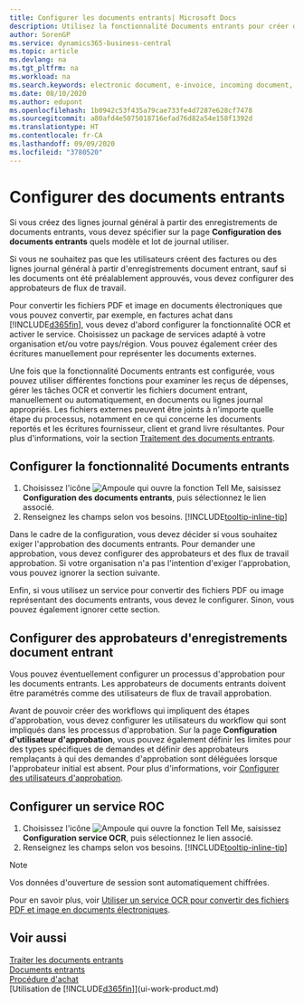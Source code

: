 ```yaml
---
title: Configurer les documents entrants| Microsoft Docs
description: Utilisez la fonctionnalité Documents entrants pour créer des documents électroniques, gérer des tâches OCR, importer des factures, et convertir des fichiers images.
author: SorenGP
ms.service: dynamics365-business-central
ms.topic: article
ms.devlang: na
ms.tgt_pltfrm: na
ms.workload: na
ms.search.keywords: electronic document, e-invoice, incoming document, OCR, ecommerce, document exchange, import invoice
ms.date: 08/10/2020
ms.author: edupont
ms.openlocfilehash: 1b0942c53f435a79cae733fe4d7287e628cf7478
ms.sourcegitcommit: a80afd4e5075018716efad76d82a54e158f1392d
ms.translationtype: HT
ms.contentlocale: fr-CA
ms.lasthandoff: 09/09/2020
ms.locfileid: "3780520"
---
```

# <a name="set-up-incoming-documents"></a>Configurer des documents entrants

Si vous créez des lignes journal général à partir des enregistrements de documents entrants, vous devez spécifier sur la page **Configuration des documents entrants** quels modèle et lot de journal utiliser.

Si vous ne souhaitez pas que les utilisateurs créent des factures ou des lignes journal général à partir d'enregistrements document entrant, sauf si les documents ont été préalablement approuvés, vous devez configurer des approbateurs de flux de travail.

Pour convertir les fichiers PDF et image en documents électroniques que vous pouvez convertir, par exemple, en factures achat dans [!INCLUDE[d365fin](includes/d365fin_md.md)], vous devez d'abord configurer la fonctionnalité OCR et activer le service. Choisissez un package de services adapté à votre organisation et/ou votre pays/région. Vous pouvez également créer des écritures manuellement pour représenter les documents externes.  

Une fois que la fonctionnalité Documents entrants est configurée, vous pouvez utiliser différentes fonctions pour examiner les reçus de dépenses, gérer les tâches OCR et convertir les fichiers document entrant, manuellement ou automatiquement, en documents ou lignes journal appropriés. Les fichiers externes peuvent être joints à n'importe quelle étape du processus, notamment en ce qui concerne les documents reportés et les écritures fournisseur, client et grand livre résultantes. Pour plus d'informations, voir la section [Traitement des documents entrants](across-process-income-documents.md).

## <a name="to-set-up-the-incoming-documents-feature"></a>Configurer la fonctionnalité Documents entrants

1. Choisissez l'icône ![Ampoule qui ouvre la fonction Tell Me](media/ui-search/search_small.png "Dites-moi ce que vous voulez faire"), saisissez **Configuration des documents entrants**, puis sélectionnez le lien associé.
2. Renseignez les champs selon vos besoins. [!INCLUDE[tooltip-inline-tip](includes/tooltip-inline-tip_md.md)]

Dans le cadre de la configuration, vous devez décider si vous souhaitez exiger l'approbation des documents entrants. Pour demander une approbation, vous devez configurer des approbateurs et des flux de travail approbation. Si votre organisation n'a pas l'intention d'exiger l'approbation, vous pouvez ignorer la section suivante.  

Enfin, si vous utilisez un service pour convertir des fichiers PDF ou image représentant des documents entrants, vous devez le configurer. Sinon, vous pouvez également ignorer cette section.  

## <a name="to-set-up-approvers-of-incoming-document-records"></a>Configurer des approbateurs d'enregistrements document entrant

Vous pouvez éventuellement configurer un processus d'approbation pour les documents entrants. Les approbateurs de documents entrants doivent être paramétrés comme des utilisateurs de flux de travail approbation.

Avant de pouvoir créer des workflows qui impliquent des étapes d'approbation, vous devez configurer les utilisateurs du workflow qui sont impliqués dans les processus d'approbation. Sur la page **Configuration d'utilisateur d'approbation**, vous pouvez également définir les limites pour des types spécifiques de demandes et définir des approbateurs remplaçants à qui des demandes d'approbation sont déléguées lorsque l'approbateur initial est absent. Pour plus d'informations, voir [Configurer des utilisateurs d'approbation](across-how-to-set-up-approval-users.md).

## <a name="to-set-up-an-ocr-service"></a>Configurer un service ROC

1. Choisissez l'icône ![Ampoule qui ouvre la fonction Tell Me](media/ui-search/search_small.png "Dites-moi ce que vous voulez faire"), saisissez **Configuration service OCR**, puis sélectionnez le lien associé.
2. Renseignez les champs selon vos besoins. [!INCLUDE[tooltip-inline-tip](includes/tooltip-inline-tip_md.md)]

> [!NOTE]  
> Vos données d'ouverture de session sont automatiquement chiffrées.

Pour en savoir plus, voir [Utiliser un service OCR pour convertir des fichiers PDF et image en documents électroniques](across-how-use-ocr-pdf-images-files.md).  

## <a name="see-also"></a>Voir aussi

[Traiter les documents entrants](across-process-income-documents.md)  
[Documents entrants](across-income-documents.md)  
[Procédure d'achat](purchasing-manage-purchasing.md)  
[Utilisation de [!INCLUDE[d365fin](includes/d365fin_md.md)]](ui-work-product.md)

